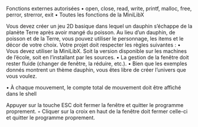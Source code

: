 Fonctions externes autorisées • open, close, read, write, printf, malloc, free, perror, strerror, exit
• Toutes les fonctions de la MiniLibX

Vous devez créer un jeu 2D basique dans lequel un dauphin s’échappe de la planète Terre après avoir
mangé du poisson. Au lieu d’un dauphin, de poisson et de la Terre, vous pouvez utiliser le personnage, les items et le décor de votre choix.
Votre projet doit respecter les règles suivantes :
• Vous devez utiliser la MiniLibX. Soit la version disponible sur les machines de
l’école, soit en l’installant par les sources.
• La gestion de la fenêtre doit rester fluide (changer de fenêtre, la réduire, etc.).
• Bien que les exemples donnés montrent un thème dauphin, vous êtes libre de créer l’univers que vous voulez.

• À chaque mouvement, le compte total de mouvement doit être affiché dans le shell

Appuyer sur la touche ESC doit fermer la fenêtre et quitter le programme
proprement.
◦ Cliquer sur la croix en haut de la fenêtre doit fermer celle-ci et quitter le
programme proprement.